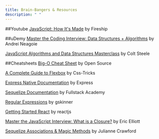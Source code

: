```yaml
---
title: Brain-Bangers & Resources
description: " "
---
```


##Youtube
[JavaScript: How It's Made](https://www.youtube.com/watch?v=FSs_JYwnAdI) by Fireship

##uDemy
[Master the Coding Interview: Data Structures + Algorithms](https://www.udemy.com/course/master-the-coding-interview-data-structures-algorithms/) by Andrei Neagoie

[JavaScript Algorithms and Data Structures Masterclass](https://www.udemy.com/js-algorithms-and-data-structures-masterclass/) by Colt Steele

##Cheatsheets
[Big-O Cheat Sheet](https://www.bigocheatsheet.com/) by Open Source

[A Complete Guide to Flexbox](https://css-tricks.com/snippets/css/a-guide-to-flexbox/) by Css-Tricks

[Express Native Documentation](https://expressjs.com/en/api.html) by Express

[Sequelize Documentation](https://sequelizedocs.fullstackacademy.com/) by Fullstack Academy

[Regular Expressions](https://regexr.com/) by gskinner

[Getting Started React](https://reactjs.org/docs/getting-started.html) by reactjs

[Master the JavaScript Interview: What is a Closure?](https://medium.com/javascript-scene/master-the-javascript-interview-what-is-a-closure-b2f0d2152b36) by Eric Elliott

[Sequelize Associations & Magic Methods](https://medium.com/@julianne.marik/sequelize-associations-magic-methods-c72008db91c9) by Julianne Crawford
